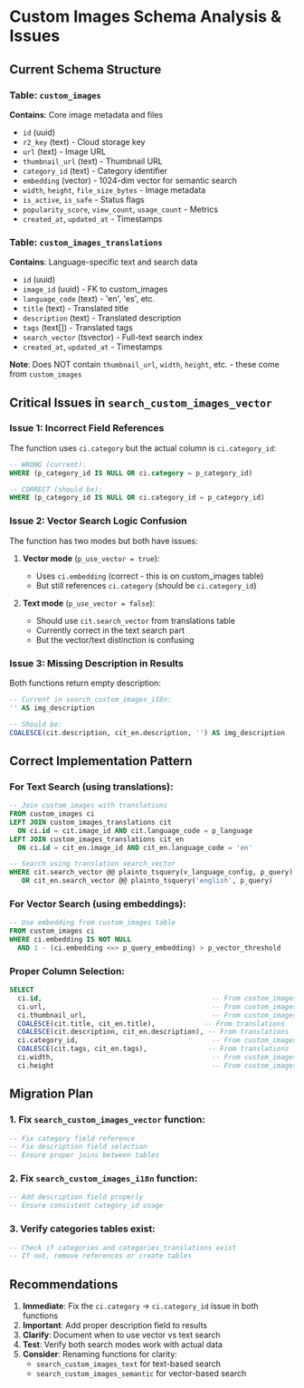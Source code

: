 # Custom Images Schema Analysis & Issues

## Current Schema Structure

### Table: `custom_images`
**Contains**: Core image metadata and files
- `id` (uuid)
- `r2_key` (text) - Cloud storage key
- `url` (text) - Image URL
- `thumbnail_url` (text) - Thumbnail URL
- `category_id` (text) - Category identifier
- `embedding` (vector) - 1024-dim vector for semantic search
- `width`, `height`, `file_size_bytes` - Image metadata
- `is_active`, `is_safe` - Status flags
- `popularity_score`, `view_count`, `usage_count` - Metrics
- `created_at`, `updated_at` - Timestamps

### Table: `custom_images_translations`
**Contains**: Language-specific text and search data
- `id` (uuid)
- `image_id` (uuid) - FK to custom_images
- `language_code` (text) - 'en', 'es', etc.
- `title` (text) - Translated title
- `description` (text) - Translated description
- `tags` (text[]) - Translated tags
- `search_vector` (tsvector) - Full-text search index
- `created_at`, `updated_at` - Timestamps

**Note**: Does NOT contain `thumbnail_url`, `width`, `height`, etc. - these come from `custom_images`

## Critical Issues in `search_custom_images_vector`

### Issue 1: Incorrect Field References
The function uses `ci.category` but the actual column is `ci.category_id`:
```sql
-- WRONG (current):
WHERE (p_category_id IS NULL OR ci.category = p_category_id)

-- CORRECT (should be):
WHERE (p_category_id IS NULL OR ci.category_id = p_category_id)
```

### Issue 2: Vector Search Logic Confusion
The function has two modes but both have issues:

1. **Vector mode** (`p_use_vector = true`):
   - Uses `ci.embedding` (correct - this is on custom_images table)
   - But still references `ci.category` (should be `ci.category_id`)

2. **Text mode** (`p_use_vector = false`):
   - Should use `cit.search_vector` from translations table
   - Currently correct in the text search part
   - But the vector/text distinction is confusing

### Issue 3: Missing Description in Results
Both functions return empty description:
```sql
-- Current in search_custom_images_i18n:
'' AS img_description

-- Should be:
COALESCE(cit.description, cit_en.description, '') AS img_description
```

## Correct Implementation Pattern

### For Text Search (using translations):
```sql
-- Join custom_images with translations
FROM custom_images ci
LEFT JOIN custom_images_translations cit 
  ON ci.id = cit.image_id AND cit.language_code = p_language
LEFT JOIN custom_images_translations cit_en 
  ON ci.id = cit_en.image_id AND cit_en.language_code = 'en'

-- Search using translation search_vector
WHERE cit.search_vector @@ plainto_tsquery(v_language_config, p_query)
   OR cit_en.search_vector @@ plainto_tsquery('english', p_query)
```

### For Vector Search (using embeddings):
```sql
-- Use embedding from custom_images table
FROM custom_images ci
WHERE ci.embedding IS NOT NULL
  AND 1 - (ci.embedding <=> p_query_embedding) > p_vector_threshold
```

### Proper Column Selection:
```sql
SELECT 
  ci.id,                                          -- From custom_images
  ci.url,                                         -- From custom_images
  ci.thumbnail_url,                               -- From custom_images
  COALESCE(cit.title, cit_en.title),            -- From translations
  COALESCE(cit.description, cit_en.description), -- From translations
  ci.category_id,                                 -- From custom_images
  COALESCE(cit.tags, cit_en.tags),               -- From translations
  ci.width,                                       -- From custom_images
  ci.height                                       -- From custom_images
```

## Migration Plan

### 1. Fix `search_custom_images_vector` function:
```sql
-- Fix category field reference
-- Fix description field selection
-- Ensure proper joins between tables
```

### 2. Fix `search_custom_images_i18n` function:
```sql
-- Add description field properly
-- Ensure consistent category_id usage
```

### 3. Verify categories tables exist:
```sql
-- Check if categories and categories_translations exist
-- If not, remove references or create tables
```

## Recommendations

1. **Immediate**: Fix the `ci.category` → `ci.category_id` issue in both functions
2. **Important**: Add proper description field to results
3. **Clarify**: Document when to use vector vs text search
4. **Test**: Verify both search modes work with actual data
5. **Consider**: Renaming functions for clarity:
   - `search_custom_images_text` for text-based search
   - `search_custom_images_semantic` for vector-based search